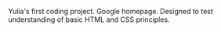 Yulia's first coding project. Google homepage. Designed to test understanding of basic HTML and CSS principles.
